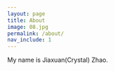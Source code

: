 ```yaml
---
layout: page
title: About
image: 08.jpg
permalink: /about/
nav_include: 1
---
```



My name is Jiaxuan(Crystal) Zhao. 